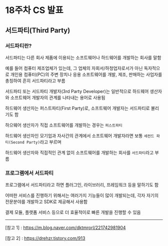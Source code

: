 # 18주차 CS 발표

## 서드파티(Third Party)

### 서드파티란?

서드파티는 다른 회사 제품에 이용되는 소프트웨어나 하드웨어를 개발하는 회사를 말함

예를 들어 컴퓨터 제조업체가 있는데, 그 업체의 자회서/하청업자로서가 아닌 독자적으로 개인용 컴퓨터(PC)의 주변 장치나 응용 소프트웨어를 개발, 제조, 판매하는 사업자를 총칭하여 흔히 서드파티라고 부름



서드파티 또는 서드파티 개발자(3rd Party Developer)는 일반적으로 하드웨어 생산자와 소프트웨어 개발자의 관계를 나타내는 용어로 사용됨

하드웨어 생산자는 퍼스트파티(First Party)로, 소프트웨어 개발자는 서드파티로 불리기도 함



하으웨어 생산자가 직접 소프트웨어를 개발하는 경우는 `퍼스트파티`

하드웨어 생산자인 모기업과 자사간의 관계에서 소프트웨어 개발자라면 보통 `세컨드 파티(Second Party)`라고 부르며

하드웨어 생산자와 직접적인 관계 없이 소프트웨어를 개발하는 회사를 `서드파티`라고 부름



### 프로그램에서 서드파티

프로그램에서 서드파티라고 하면 플러그인, 라이브러리, 프레임워크 등을 말하기도 함

어떠한 서비스를 진행하기 위해서는 여러가지 기능들이 많이 개발되는데, 각자 자기의 전문분야를 개발하고 SDK로 제공해서 사용함

결제 모듈, 플랫폼 서비스 등으로 더 효율적이로 빠른 개발을 진행할 수 있음



---

[참고 1] : <https://m.blog.naver.com/dktmrorl/221742981904>

[참고 2] : <https://drehzr.tistory.com/913>
